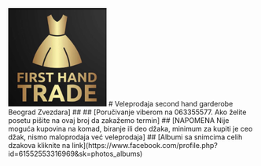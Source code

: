 <img src="firsthandtradelogo.jpg" width="200">
# Veleprodaja second hand garderobe Beograd Zvezdara]
## 
## [Poručivanje viberom na 063355577. Ako želite posetu pišite na ovaj broj da zakažemo termin]
## [NAPOMENA Nije moguća kupovina na komad, biranje ili deo džaka, minimum za kupiti je ceo džak, nismo maloprodaja već veleprodaja]
## [Albumi sa snimcima celih dzakova kliknite na link](https://www.facebook.com/profile.php?id=61552553316969&sk=photos_albums)

